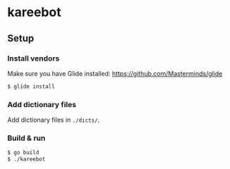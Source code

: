 # kareebot

## Setup

### Install vendors

Make sure you have Glide installed: https://github.com/Masterminds/glide

```bash
$ glide install
```

### Add dictionary files

Add dictionary files in `./dicts/`.

### Build & run

```bash
$ go build
$ ./kareebot
```
